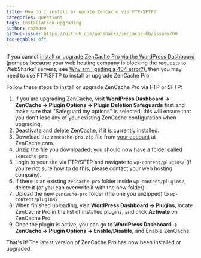 ```yaml
---
title: How do I install or update ZenCache via FTP/SFTP?
categories: questions
tags: installation-upgrading
author: raamdev
github-issue: https://github.com/websharks/zencache-kb/issues/60
toc-enable: off
---
```


If you cannot [install or upgrade ZenCache Pro via the WordPress Dashboard](http://zencache.com/kb-article/how-to-manually-upgrade-zencache-pro/) (perhaps because your web hosting company is blocking the requests to WebSharks' servers; see [Why am I getting a 404 error?](https://zencache.com/kb-article/why-am-i-getting-a-404-error-when-running-the-pro-updater/)), then you may need to use FTP/SFTP to install or upgrade ZenCache Pro.

Follow these steps to install or upgrade ZenCache Pro via FTP or SFTP:

1. If you are upgrading ZenCache, visit **WordPress Dashboard → ZenCache → Plugin Options → Plugin Deletion Safeguards** first and make sure that "Safeguard my options" is selected; this will ensure that you don't lose any of your existing ZenCache configuration when upgrading.
1. Deactivate and delete ZenCache, if it is currently installed.
1. Download the `zencache-pro.zip` file from [your account](/account/) at ZenCache.com.
1. Unzip the file you downloaded; you should now have a folder called `zencache-pro`.
1. Login to your site via FTP/SFTP and navigate to `wp-content/plugins/` (if you're not sure how to do this, please contact your web hosting company).
1. If there is an existing `zencache-pro` folder inside `wp-content/plugins/`, delete it (or you can overwrite it with the new folder).
1. Upload the new `zencache-pro` folder (the one you unzipped) to `wp-content/plugins/`
1. When finished uploading, visit **WordPress Dashboard → Plugins**, locate ZenCache Pro in the list of installed plugins, and click **Activate** on ZenCache Pro.
1. Once the plugin is active, you can go to **WordPress Dashboard → ZenCache → Plugin Options → Enable/Disable**, and Enable ZenCache.

That's it! The latest version of ZenCache Pro has now been installed or upgraded.
